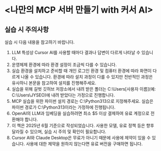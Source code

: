 ﻿# <나만의 MCP 서버 만들기 with 커서 AI>  
  

## 실습 시 주의사항
실습 시 다음 내용을 참고하기 바랍니다.</br>
1. LLM 특성상 Cursor AI를 사용할 때마다 결과나 답변이 다르게 나타날 수 있습니다.</br>
2. 운영체제 환경에 따라 환경 설정이 조금씩 다를 수 있습니다.</br>
3. 실습 환경을 설치하고 준비할 때 개인 로그인 환경 및 컴퓨터 환경에 따라 화면이 다르게 나올 수 있습니다. 환경에 따라 설치 과정이 다를 수 있지만 전반적인 과정은 유사하니 본문을 참고하여 설치를 진행해주세요.</br>
4. 실습을 위해 길벗 깃허브 저장소에서 내려 받은 폴더는 C:\Users\[사용자 이름](예: C:\Users\JYSEO)에 내려 받았다는 가정으로 진행합니다.</br>
5. MCP 실습을 위한 파이썬 설치 경로는 C:\Python313으로 지정해주세요. 실습은 파이썬 경로가 C:\Python313이라는 가정하에 진행됩니다.</br>
6. OpenAI의 LLM과 임베딩을 실습하려면 최소 $5 이상 결제하여 유료 계정으로 전환해야 합니다.</br>
7. 이 책은 2025년 6월 기준으로 작성되었습니다. 사용한 모델, 유료 정책 등은 향후 달라질 수 있으며, 실습 시 주의 및 확인이 필요합니다.</br>
8. Cursor AI와 Claude Desktop은 무료가 아니기 때문에 사용에 제약이 있을 수 있습니다. 사용에 대한 제약을 원하지 않는다면 유료 버전을 구매하면 됩니다.</br>
